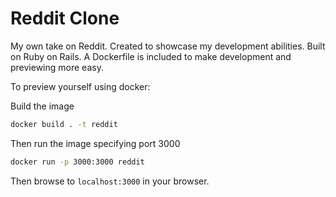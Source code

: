 # Reddit Clone

My own take on Reddit. Created to showcase my development abilities. Built on Ruby on Rails. A Dockerfile is included to make development and previewing more easy.

To preview yourself using docker:

Build the image

```sh
docker build . -t reddit
```

Then run the image specifying port 3000

```sh
docker run -p 3000:3000 reddit
```

Then browse to `localhost:3000` in your browser.
